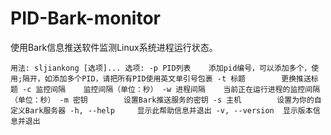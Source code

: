 # PID-Bark-monitor
使用Bark信息推送软件监测Linux系统进程运行状态。

`用法: sljiankong [选项]...
选项:
  -p PID列表    添加pid编号，可以添加多个，使用;隔开，如添加多个PID，请把所有PID使用英文单引号包裹
  -t 标题        更换推送标题
  -c 监控间隔    监控间隔（单位：秒）
  -w 进程间隔    当前正在运行进程的监控间隔（单位：秒）
  -m 密钥        设置Bark推送服务的密钥
  -s 主机        设置为你的自定义Bark服务器
  -h, --help     显示此帮助信息并退出
  -v, --version  显示版本信息并退出`
